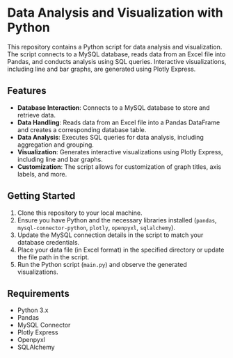 # Data Analysis and Visualization with Python

This repository contains a Python script for data analysis and visualization. The script connects to a MySQL database, reads data from an Excel file into Pandas, and conducts analysis using SQL queries. Interactive visualizations, including line and bar graphs, are generated using Plotly Express.

## Features

- **Database Interaction**: Connects to a MySQL database to store and retrieve data.
- **Data Handling**: Reads data from an Excel file into a Pandas DataFrame and creates a corresponding database table.
- **Data Analysis**: Executes SQL queries for data analysis, including aggregation and grouping.
- **Visualization**: Generates interactive visualizations using Plotly Express, including line and bar graphs.
- **Customization**: The script allows for customization of graph titles, axis labels, and more.

## Getting Started

1. Clone this repository to your local machine.
2. Ensure you have Python and the necessary libraries installed (`pandas`, `mysql-connector-python`, `plotly`, `openpyxl`, `sqlalchemy`).
3. Update the MySQL connection details in the script to match your database credentials.
4. Place your data file (in Excel format) in the specified directory or update the file path in the script.
5. Run the Python script (`main.py`) and observe the generated visualizations.

## Requirements

- Python 3.x
- Pandas
- MySQL Connector
- Plotly Express
- Openpyxl
- SQLAlchemy
